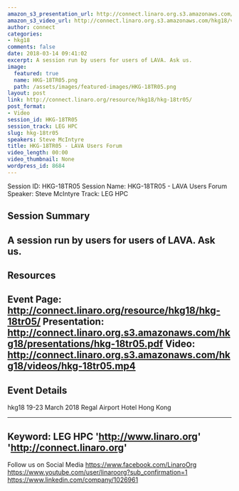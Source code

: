 ```yaml
---
amazon_s3_presentation_url: http://connect.linaro.org.s3.amazonaws.com/hkg18/presentations/hkg-18tr05.pdf
amazon_s3_video_url: http://connect.linaro.org.s3.amazonaws.com/hkg18/videos/hkg-18tr05.mp4
author: connect
categories:
- hkg18
comments: false
date: 2018-03-14 09:41:02
excerpt: A session run by users for users of LAVA. Ask us.
image:
  featured: true
  name: HKG-18TR05.png
  path: /assets/images/featured-images/HKG-18TR05.png
layout: post
link: http://connect.linaro.org/resource/hkg18/hkg-18tr05/
post_format:
- Video
session_id: HKG-18TR05
session_track: LEG HPC
slug: hkg-18tr05
speakers: Steve McIntyre
title: HKG-18TR05 - LAVA Users Forum
video_length: 00:00
video_thumbnail: None
wordpress_id: 8684
---
```


Session ID: HKG-18TR05
Session Name: HKG-18TR05 - LAVA Users Forum
Speaker: Steve McIntyre
Track: LEG HPC


## Session Summary
A session run by users for users of LAVA. Ask us.
---------------------------------------------------
## Resources
Event Page: http://connect.linaro.org/resource/hkg18/hkg-18tr05/
Presentation: http://connect.linaro.org.s3.amazonaws.com/hkg18/presentations/hkg-18tr05.pdf
Video: http://connect.linaro.org.s3.amazonaws.com/hkg18/videos/hkg-18tr05.mp4
---------------------------------------------------
## Event Details
hkg18
19-23 March 2018 
Regal Airport Hotel Hong Kong

---------------------------------------------------
Keyword: LEG HPC
'http://www.linaro.org'
'http://connect.linaro.org'
---------------------------------------------------
Follow us on Social Media
https://www.facebook.com/LinaroOrg
https://www.youtube.com/user/linaroorg?sub_confirmation=1
https://www.linkedin.com/company/1026961